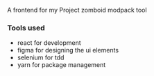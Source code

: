 A frontend for my Project zomboid modpack tool

### Tools used

-   react for development
-   figma for designing the ui elements
-   selenium for tdd
-   yarn for package management
